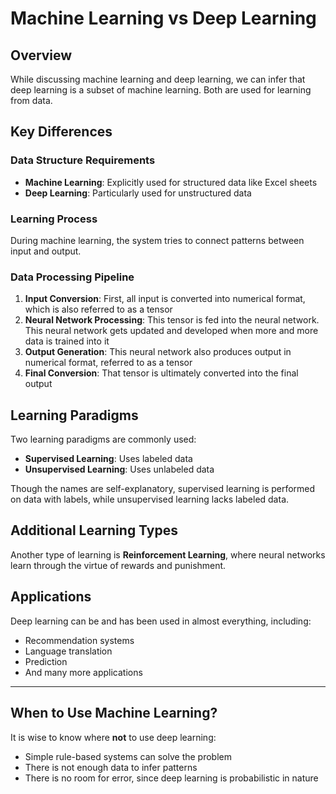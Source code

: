 # Machine Learning vs Deep Learning

## Overview
While discussing machine learning and deep learning, we can infer that deep learning is a subset of machine learning. Both are used for learning from data.

## Key Differences

### Data Structure Requirements
- **Machine Learning**: Explicitly used for structured data like Excel sheets
- **Deep Learning**: Particularly used for unstructured data

### Learning Process
During machine learning, the system tries to connect patterns between input and output.

### Data Processing Pipeline
1. **Input Conversion**: First, all input is converted into numerical format, which is also referred to as a tensor
2. **Neural Network Processing**: This tensor is fed into the neural network. This neural network gets updated and developed when more and more data is trained into it
3. **Output Generation**: This neural network also produces output in numerical format, referred to as a tensor
4. **Final Conversion**: That tensor is ultimately converted into the final output

## Learning Paradigms
Two learning paradigms are commonly used:
- **Supervised Learning**: Uses labeled data
- **Unsupervised Learning**: Uses unlabeled data

Though the names are self-explanatory, supervised learning is performed on data with labels, while unsupervised learning lacks labeled data.

## Additional Learning Types
Another type of learning is **Reinforcement Learning**, where neural networks learn through the virtue of rewards and punishment.

## Applications
Deep learning can be and has been used in almost everything, including:
- Recommendation systems
- Language translation
- Prediction
- And many more applications

---

## When to Use Machine Learning?

It is wise to know where **not** to use deep learning:

- Simple rule-based systems can solve the problem
- There is not enough data to infer patterns
- There is no room for error, since deep learning is probabilistic in nature